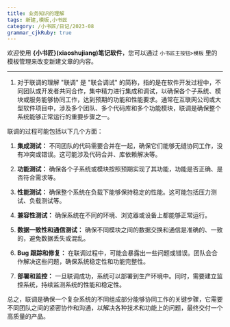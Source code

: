 ```yaml
---
title: 业务知识的理解
tags: 新建,模板,小书匠
category: /小书匠/日记/2023-08
grammar_cjkRuby: true
---
```



欢迎使用 **{小书匠}(xiaoshujiang)笔记软件**，您可以通过 `小书匠主按钮>模板` 里的模板管理来改变新建文章的内容。

----------

1. 对于联调的理解
"联调" 是 "联合调试" 的简称，指的是在软件开发过程中，不同团队或开发者共同合作，集中精力进行集成和调试，以确保各个子系统、模块或服务能够协同工作，达到预期的功能和性能要求。通常在互联网公司或大型软件项目中，涉及多个团队、多个代码库和多个功能模块，联调是确保整个系统能够正常运行的重要步骤之一。

联调的过程可能包括以下几个方面：

1. **集成测试：** 不同团队的代码需要合并在一起，确保它们能够无缝协同工作，没有冲突或错误。这可能涉及代码合并、库依赖解决等。

2. **功能测试：** 确保各个子系统或模块按照预期实现了其功能，功能是否正确、是否符合需求等。

3. **性能测试：** 确保整个系统在负载下能够保持稳定的性能。这可能包括压力测试、负载测试等。

4. **兼容性测试：** 确保系统在不同的环境、浏览器或设备上都能够正常运行。

5. **数据一致性和通信测试：** 确保不同模块之间的数据交换和通信是准确的、一致的，避免数据丢失或混乱。

6. **Bug 跟踪和修复：** 在联调过程中，可能会暴露出一些问题或错误。团队会合作解决这些问题，确保系统稳定性和功能完整性。

7. **部署和监控：** 一旦联调成功，系统可以部署到生产环境中。同时，需要建立监控系统，持续监测系统的性能和稳定性。

总之，联调是确保一个复杂系统的不同组成部分能够协同工作的关键步骤，它需要不同团队之间的紧密协作和沟通，以解决各种技术和功能上的问题，最终交付一个高质量的产品。